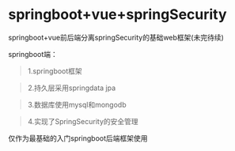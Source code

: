 # springboot+vue+springSecurity
springboot+vue前后端分离springSecurity的基础web框架(未完待续)

springboot端：

  >1.springboot框架
  
  >2.持久层采用springdata jpa
  
  >3.数据库使用mysql和mongodb
  
  >4.实现了SpringSecurity的安全管理

仅作为最基础的入门springboot后端框架使用
